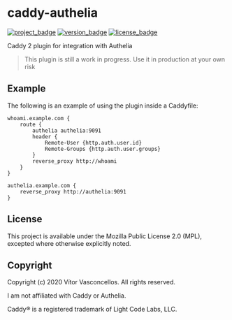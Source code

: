 # caddy-authelia

[![project_badge](https://img.shields.io/badge/HeavenVolkoff/caddy2--authelia-black.svg?style=for-the-badge&logo=github "Project Badge")](https://github.com/HeavenVolkoff/caddy-authelia)
[![version_badge](https://img.shields.io/github/tag/HeavenVolkoff/caddy-authelia.svg?label=version&style=for-the-badge "Version Badge")](https://github.com/HeavenVolkoff/caddy-authelia/releases/latest)
[![license_badge](https://img.shields.io/github/license/HeavenVolkoff/caddy-authelia.svg?style=for-the-badge "License Badge")](https://www.mozilla.org/en-US/MPL/2.0/)

Caddy 2 plugin for integration with Authelia

> This plugin is still a work in progress.
> Use it in production at your own risk

## Example
The following is an example of using the plugin inside a Caddyfile:
```caddyfile
whoami.example.com {
    route {
        authelia authelia:9091
        header {
            Remote-User {http.auth.user.id}
            Remote-Groups {http.auth.user.groups}
        }
        reverse_proxy http://whoami
    }
}

authelia.example.com {
	reverse_proxy http://authelia:9091
}
```

## License
This project is available under the Mozilla Public License 2.0 (MPL),
excepted where otherwise explicitly noted.

## Copyright
Copyright (c) 2020 Vítor Vasconcellos. All rights reserved.

I am not affiliated with Caddy or Authelia.

Caddy® is a registered trademark of Light Code Labs, LLC.